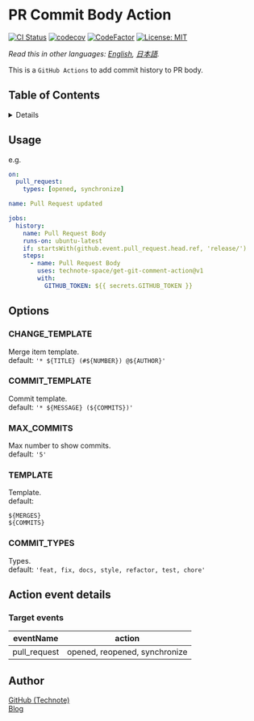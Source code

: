 # PR Commit Body Action

[![CI Status](https://github.com/technote-space/pr-commit-body-action/workflows/CI/badge.svg)](https://github.com/technote-space/pr-commit-body-action/actions)
[![codecov](https://codecov.io/gh/technote-space/pr-commit-body-action/branch/master/graph/badge.svg)](https://codecov.io/gh/technote-space/pr-commit-body-action)
[![CodeFactor](https://www.codefactor.io/repository/github/technote-space/pr-commit-body-action/badge)](https://www.codefactor.io/repository/github/technote-space/pr-commit-body-action)
[![License: MIT](https://img.shields.io/badge/License-MIT-blue.svg)](https://github.com/technote-space/pr-commit-body-action/blob/master/LICENSE)

*Read this in other languages: [English](README.md), [日本語](README.ja.md).*

This is a `GitHub Actions` to add commit history to PR body.

## Table of Contents

<!-- START doctoc generated TOC please keep comment here to allow auto update -->
<!-- DON'T EDIT THIS SECTION, INSTEAD RE-RUN doctoc TO UPDATE -->
<details>
<summary>Details</summary>

- [Setup](#setup)
  - [yarn](#yarn)
  - [npm](#npm)
- [Author](#author)

</details>
<!-- END doctoc generated TOC please keep comment here to allow auto update -->

## Usage
e.g.
```yaml
on:
  pull_request:
    types: [opened, synchronize]

name: Pull Request updated

jobs:
  history:
    name: Pull Request Body
    runs-on: ubuntu-latest
    if: startsWith(github.event.pull_request.head.ref, 'release/')
    steps:
      - name: Pull Request Body
        uses: technote-space/get-git-comment-action@v1
        with:
          GITHUB_TOKEN: ${{ secrets.GITHUB_TOKEN }}
```

## Options
### CHANGE_TEMPLATE
Merge item template.  
default: `'* ${TITLE} (#${NUMBER}) @${AUTHOR}'`  

### COMMIT_TEMPLATE
Commit template.  
default: `'* ${MESSAGE} (${COMMITS})'`  

### MAX_COMMITS
Max number to show commits.  
default: `'5'`  

### TEMPLATE
Template.  
default:
```
${MERGES}
${COMMITS}
```  

### COMMIT_TYPES
Types.  
default: `'feat, fix, docs, style, refactor, test, chore'`  

## Action event details
### Target events
| eventName | action |
|:---:|:---:|
|pull_request|opened, reopened, synchronize|

## Author
[GitHub (Technote)](https://github.com/technote-space)  
[Blog](https://technote.space)
